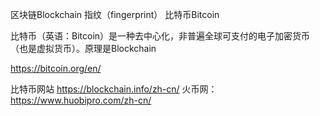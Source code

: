 区块链Blockchain
指纹（fingerprint）
比特币Bitcoin

比特币（英语：Bitcoin）是一种去中心化，非普遍全球可支付的电子加密货币（也是虚拟货币）。原理是Blockchain


https://bitcoin.org/en/




比特币网站
https://blockchain.info/zh-cn/
火币网：https://www.huobipro.com/zh-cn/



















